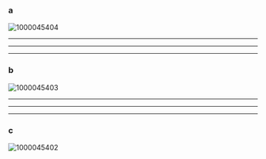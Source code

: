 ### a
![1000045404](https://github.com/user-attachments/assets/cdbb8675-dd50-429a-b181-b4a74d12e972)


***
***
***


### b
![1000045403](https://github.com/user-attachments/assets/672f74c9-6ad3-4e07-b0e7-c5560cec15a4)




***
***
***






### c
![1000045402](https://github.com/user-attachments/assets/2723dc44-58e8-4aec-b9f7-184f215d6df0)
